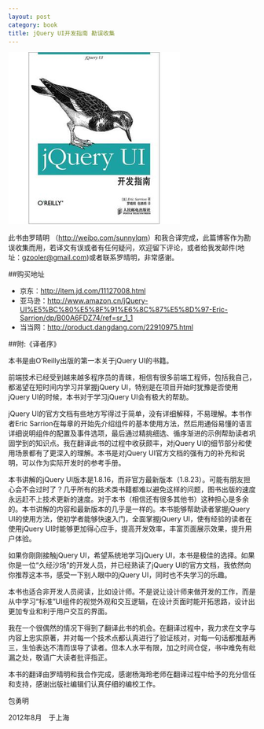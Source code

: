 ```yaml
---
layout: post
category: book
title: jQuery UI开发指南 勘误收集
---
```



![jQuery UI](/public/images/jqueryui.jpg)

此书由罗晴明 （<http://weibo.com/sunnylqm>）和我合译完成，此篇博客作为勘误收集而用，若译文有误或者有任何疑问，欢迎留下评论，或者给我发邮件(地址：<gzooler@gmail.com>)或者联系罗晴明，非常感谢。

##购买地址
* 京东：<http://item.jd.com/11127008.html>
* 亚马逊：<http://www.amazon.cn/jQuery-UI%E5%BC%80%E5%8F%91%E6%8C%87%E5%8D%97-Eric-Sarrion/dp/B00A6FDZ74/ref=sr_1_1>
* 当当网：<http://product.dangdang.com/22910975.html>

##附:《译者序》

本书是由O’Reilly出版的第一本关于jQuery UI的书籍。

前端技术已经受到越来越多程序员的青睐，相信有很多前端工程师，包括我自己，都渴望在短时间内学习并掌握jQuery UI，特别是在项目开始时犹豫是否使用jQuery UI的时候，本书对于学习jQuery UI会有极大的帮助。


jQuery UI的官方文档有些地方写得过于简单，没有详细解释，不易理解。本书作者Eric Sarrion在每章的开始先介绍组件的基本使用方法，然后用通俗易懂的语言详细说明组件的配置及事件选项，最后通过精挑细选、循序渐进的示例帮助读者巩固学到的知识点。我在翻译此书的过程中收获颇丰，对jQuery UI的细节部分和使用场景都有了更深入的理解。本书是对jQuery UI官方文档的强有力的补充和说明，可以作为实际开发时的参考手册。


本书讲解的jQuery UI版本是1.8.16，而非官方最新版本（1.8.23）。可能有朋友担心会不会过时了？几乎所有的技术类书籍都难以避免这样的问题，图书出版的速度永远赶不上技术更新的速度。对于本书（相信还有很多其他书）这种担心是多余的。本书讲解的内容和最新版本的几乎是一样的。本书能够帮助读者掌握jQuery UI的使用方法，使初学者能够快速入门，全面掌握jQuery UI，使有经验的读者在使用jQuery UI时能够更加得心应手，提高开发效率，丰富页面展示效果，提升用户体验。


如果你刚刚接触jQuery UI，希望系统地学习jQuery UI，本书是极佳的选择。如果你是一位“久经沙场”的开发人员，并已经熟读了jQuery UI的官方文档，我依然向你推荐这本书，感受一下别人眼中的jQuery UI，同时也不失学习的乐趣。


本书也适合非开发人员阅读，比如设计师。不是说让设计师来做开发的工作，而是从中学习“标准”UI组件的视觉外观和交互逻辑，在设计页面时能开拓思路，设计出更加专业和利于用户交互的界面。


我在一个很偶然的情况下得到了翻译此书的机会。在翻译过程中，我力求在文字与内容上忠实原著，并对每一个技术点都认真进行了验证核对，对每一句话都推敲再三，生怕表达不清而误导了读者。但本人水平有限，加之时间仓促，书中难免有纰漏之处，敬请广大读者批评指正。


本书的翻译由罗晴明和我合作完成，感谢杨海玲老师在翻译过程中给予的充分信任和支持，感谢出版社编辑们认真仔细的编校工作。


包勇明


2012年8月　于上海



